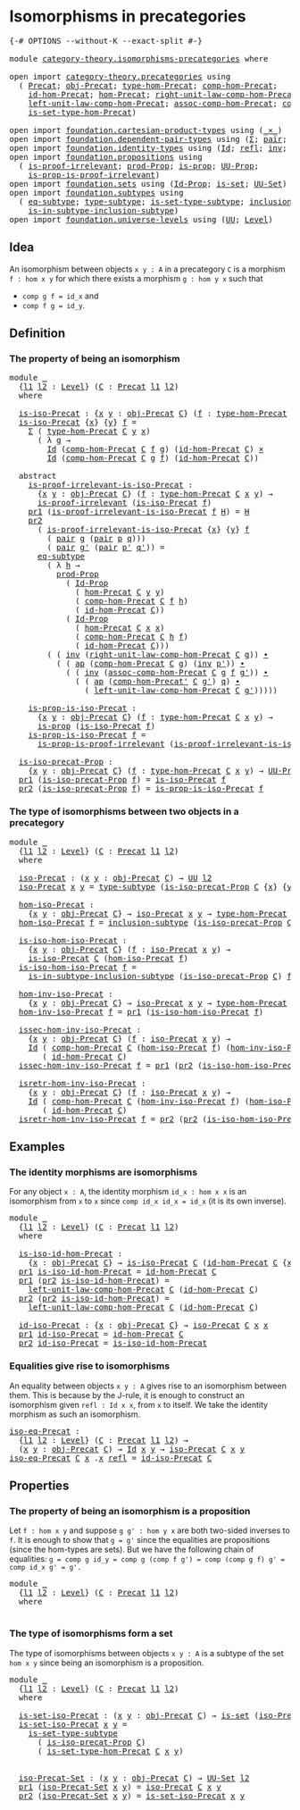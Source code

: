 # Isomorphisms in precategories

<pre class="Agda"><a id="42" class="Symbol">{-#</a> <a id="46" class="Keyword">OPTIONS</a> <a id="54" class="Pragma">--without-K</a> <a id="66" class="Pragma">--exact-split</a> <a id="80" class="Symbol">#-}</a>

<a id="85" class="Keyword">module</a> <a id="92" href="category-theory.isomorphisms-precategories.html" class="Module">category-theory.isomorphisms-precategories</a> <a id="135" class="Keyword">where</a>

<a id="142" class="Keyword">open</a> <a id="147" class="Keyword">import</a> <a id="154" href="category-theory.precategories.html" class="Module">category-theory.precategories</a> <a id="184" class="Keyword">using</a>
  <a id="192" class="Symbol">(</a> <a id="194" href="category-theory.precategories.html#2242" class="Function">Precat</a><a id="200" class="Symbol">;</a> <a id="202" href="category-theory.precategories.html#2555" class="Function">obj-Precat</a><a id="212" class="Symbol">;</a> <a id="214" href="category-theory.precategories.html#2674" class="Function">type-hom-Precat</a><a id="229" class="Symbol">;</a> <a id="231" href="category-theory.precategories.html#3056" class="Function">comp-hom-Precat</a><a id="246" class="Symbol">;</a>
    <a id="252" href="category-theory.precategories.html#3833" class="Function">id-hom-Precat</a><a id="265" class="Symbol">;</a> <a id="267" href="category-theory.precategories.html#2600" class="Function">hom-Precat</a><a id="277" class="Symbol">;</a> <a id="279" href="category-theory.precategories.html#4126" class="Function">right-unit-law-comp-hom-Precat</a><a id="309" class="Symbol">;</a>
    <a id="315" href="category-theory.precategories.html#3936" class="Function">left-unit-law-comp-hom-Precat</a><a id="344" class="Symbol">;</a> <a id="346" href="category-theory.precategories.html#3381" class="Function">assoc-comp-hom-Precat</a><a id="367" class="Symbol">;</a> <a id="369" href="category-theory.precategories.html#3223" class="Function">comp-hom-Precat&#39;</a><a id="385" class="Symbol">;</a>
    <a id="391" href="category-theory.precategories.html#2772" class="Function">is-set-type-hom-Precat</a><a id="413" class="Symbol">)</a>
    
<a id="420" class="Keyword">open</a> <a id="425" class="Keyword">import</a> <a id="432" href="foundation.cartesian-product-types.html" class="Module">foundation.cartesian-product-types</a> <a id="467" class="Keyword">using</a> <a id="473" class="Symbol">(</a><a id="474" href="foundation-core.cartesian-product-types.html#577" class="Function Operator">_×_</a><a id="477" class="Symbol">)</a>
<a id="479" class="Keyword">open</a> <a id="484" class="Keyword">import</a> <a id="491" href="foundation.dependent-pair-types.html" class="Module">foundation.dependent-pair-types</a> <a id="523" class="Keyword">using</a> <a id="529" class="Symbol">(</a><a id="530" href="foundation-core.dependent-pair-types.html#502" class="Record">Σ</a><a id="531" class="Symbol">;</a> <a id="533" href="foundation-core.dependent-pair-types.html#575" class="InductiveConstructor">pair</a><a id="537" class="Symbol">;</a> <a id="539" href="foundation-core.dependent-pair-types.html#592" class="Field">pr1</a><a id="542" class="Symbol">;</a> <a id="544" href="foundation-core.dependent-pair-types.html#604" class="Field">pr2</a><a id="547" class="Symbol">)</a>
<a id="549" class="Keyword">open</a> <a id="554" class="Keyword">import</a> <a id="561" href="foundation.identity-types.html" class="Module">foundation.identity-types</a> <a id="587" class="Keyword">using</a> <a id="593" class="Symbol">(</a><a id="594" href="foundation-core.identity-types.html#641" class="Datatype">Id</a><a id="596" class="Symbol">;</a> <a id="598" href="foundation-core.identity-types.html#694" class="InductiveConstructor">refl</a><a id="602" class="Symbol">;</a> <a id="604" href="foundation-core.identity-types.html#1552" class="Function">inv</a><a id="607" class="Symbol">;</a> <a id="609" href="foundation-core.identity-types.html#1239" class="Function Operator">_∙_</a><a id="612" class="Symbol">;</a> <a id="614" href="foundation-core.identity-types.html#2853" class="Function">ap</a><a id="616" class="Symbol">)</a>
<a id="618" class="Keyword">open</a> <a id="623" class="Keyword">import</a> <a id="630" href="foundation.propositions.html" class="Module">foundation.propositions</a> <a id="654" class="Keyword">using</a>
  <a id="662" class="Symbol">(</a> <a id="664" href="foundation-core.propositions.html#2208" class="Function">is-proof-irrelevant</a><a id="683" class="Symbol">;</a> <a id="685" href="foundation-core.propositions.html#5805" class="Function">prod-Prop</a><a id="694" class="Symbol">;</a> <a id="696" href="foundation-core.propositions.html#1246" class="Function">is-prop</a><a id="703" class="Symbol">;</a> <a id="705" href="foundation-core.propositions.html#1322" class="Function">UU-Prop</a><a id="712" class="Symbol">;</a>
    <a id="718" href="foundation-core.propositions.html#3151" class="Function">is-prop-is-proof-irrelevant</a><a id="745" class="Symbol">)</a>
<a id="747" class="Keyword">open</a> <a id="752" class="Keyword">import</a> <a id="759" href="foundation.sets.html" class="Module">foundation.sets</a> <a id="775" class="Keyword">using</a> <a id="781" class="Symbol">(</a><a id="782" href="foundation-core.sets.html#1407" class="Function">Id-Prop</a><a id="789" class="Symbol">;</a> <a id="791" href="foundation-core.sets.html#1099" class="Function">is-set</a><a id="797" class="Symbol">;</a> <a id="799" href="foundation-core.sets.html#1177" class="Function">UU-Set</a><a id="805" class="Symbol">)</a>
<a id="807" class="Keyword">open</a> <a id="812" class="Keyword">import</a> <a id="819" href="foundation.subtypes.html" class="Module">foundation.subtypes</a> <a id="839" class="Keyword">using</a>
  <a id="847" class="Symbol">(</a> <a id="849" href="foundation-core.subtypes.html#3210" class="Function">eq-subtype</a><a id="859" class="Symbol">;</a> <a id="861" href="foundation-core.subtypes.html#2362" class="Function">type-subtype</a><a id="873" class="Symbol">;</a> <a id="875" href="foundation-core.subtypes.html#5121" class="Function">is-set-type-subtype</a><a id="894" class="Symbol">;</a> <a id="896" href="foundation-core.subtypes.html#2432" class="Function">inclusion-subtype</a><a id="913" class="Symbol">;</a>
    <a id="919" href="foundation-core.subtypes.html#2665" class="Function">is-in-subtype-inclusion-subtype</a><a id="950" class="Symbol">)</a>
<a id="952" class="Keyword">open</a> <a id="957" class="Keyword">import</a> <a id="964" href="foundation.universe-levels.html" class="Module">foundation.universe-levels</a> <a id="991" class="Keyword">using</a> <a id="997" class="Symbol">(</a><a id="998" href="foundation-core.universe-levels.html#222" class="Primitive">UU</a><a id="1000" class="Symbol">;</a> <a id="1002" href="Agda.Primitive.html#597" class="Postulate">Level</a><a id="1007" class="Symbol">)</a>
</pre>
## Idea

An isomorphism between objects `x y : A` in a precategory `C` is a morphism `f : hom x y` for which there exists a morphism `g : hom y x` such that
- `comp g f = id_x` and
- `comp f g = id_y`.

## Definition

### The property of being an isomorphism

<pre class="Agda"><a id="1282" class="Keyword">module</a> <a id="1289" href="category-theory.isomorphisms-precategories.html#1289" class="Module">_</a>
  <a id="1293" class="Symbol">{</a><a id="1294" href="category-theory.isomorphisms-precategories.html#1294" class="Bound">l1</a> <a id="1297" href="category-theory.isomorphisms-precategories.html#1297" class="Bound">l2</a> <a id="1300" class="Symbol">:</a> <a id="1302" href="Agda.Primitive.html#597" class="Postulate">Level</a><a id="1307" class="Symbol">}</a> <a id="1309" class="Symbol">(</a><a id="1310" href="category-theory.isomorphisms-precategories.html#1310" class="Bound">C</a> <a id="1312" class="Symbol">:</a> <a id="1314" href="category-theory.precategories.html#2242" class="Function">Precat</a> <a id="1321" href="category-theory.isomorphisms-precategories.html#1294" class="Bound">l1</a> <a id="1324" href="category-theory.isomorphisms-precategories.html#1297" class="Bound">l2</a><a id="1326" class="Symbol">)</a>
  <a id="1330" class="Keyword">where</a>

  <a id="1339" href="category-theory.isomorphisms-precategories.html#1339" class="Function">is-iso-Precat</a> <a id="1353" class="Symbol">:</a> <a id="1355" class="Symbol">{</a><a id="1356" href="category-theory.isomorphisms-precategories.html#1356" class="Bound">x</a> <a id="1358" href="category-theory.isomorphisms-precategories.html#1358" class="Bound">y</a> <a id="1360" class="Symbol">:</a> <a id="1362" href="category-theory.precategories.html#2555" class="Function">obj-Precat</a> <a id="1373" href="category-theory.isomorphisms-precategories.html#1310" class="Bound">C</a><a id="1374" class="Symbol">}</a> <a id="1376" class="Symbol">(</a><a id="1377" href="category-theory.isomorphisms-precategories.html#1377" class="Bound">f</a> <a id="1379" class="Symbol">:</a> <a id="1381" href="category-theory.precategories.html#2674" class="Function">type-hom-Precat</a> <a id="1397" href="category-theory.isomorphisms-precategories.html#1310" class="Bound">C</a> <a id="1399" href="category-theory.isomorphisms-precategories.html#1356" class="Bound">x</a> <a id="1401" href="category-theory.isomorphisms-precategories.html#1358" class="Bound">y</a><a id="1402" class="Symbol">)</a> <a id="1404" class="Symbol">→</a> <a id="1406" href="foundation-core.universe-levels.html#222" class="Primitive">UU</a> <a id="1409" href="category-theory.isomorphisms-precategories.html#1297" class="Bound">l2</a>
  <a id="1414" href="category-theory.isomorphisms-precategories.html#1339" class="Function">is-iso-Precat</a> <a id="1428" class="Symbol">{</a><a id="1429" href="category-theory.isomorphisms-precategories.html#1429" class="Bound">x</a><a id="1430" class="Symbol">}</a> <a id="1432" class="Symbol">{</a><a id="1433" href="category-theory.isomorphisms-precategories.html#1433" class="Bound">y</a><a id="1434" class="Symbol">}</a> <a id="1436" href="category-theory.isomorphisms-precategories.html#1436" class="Bound">f</a> <a id="1438" class="Symbol">=</a>
    <a id="1444" href="foundation-core.dependent-pair-types.html#502" class="Record">Σ</a> <a id="1446" class="Symbol">(</a> <a id="1448" href="category-theory.precategories.html#2674" class="Function">type-hom-Precat</a> <a id="1464" href="category-theory.isomorphisms-precategories.html#1310" class="Bound">C</a> <a id="1466" href="category-theory.isomorphisms-precategories.html#1433" class="Bound">y</a> <a id="1468" href="category-theory.isomorphisms-precategories.html#1429" class="Bound">x</a><a id="1469" class="Symbol">)</a>
      <a id="1477" class="Symbol">(</a> <a id="1479" class="Symbol">λ</a> <a id="1481" href="category-theory.isomorphisms-precategories.html#1481" class="Bound">g</a> <a id="1483" class="Symbol">→</a>
        <a id="1493" href="foundation-core.identity-types.html#641" class="Datatype">Id</a> <a id="1496" class="Symbol">(</a><a id="1497" href="category-theory.precategories.html#3056" class="Function">comp-hom-Precat</a> <a id="1513" href="category-theory.isomorphisms-precategories.html#1310" class="Bound">C</a> <a id="1515" href="category-theory.isomorphisms-precategories.html#1436" class="Bound">f</a> <a id="1517" href="category-theory.isomorphisms-precategories.html#1481" class="Bound">g</a><a id="1518" class="Symbol">)</a> <a id="1520" class="Symbol">(</a><a id="1521" href="category-theory.precategories.html#3833" class="Function">id-hom-Precat</a> <a id="1535" href="category-theory.isomorphisms-precategories.html#1310" class="Bound">C</a><a id="1536" class="Symbol">)</a> <a id="1538" href="foundation-core.cartesian-product-types.html#577" class="Function Operator">×</a>
        <a id="1548" href="foundation-core.identity-types.html#641" class="Datatype">Id</a> <a id="1551" class="Symbol">(</a><a id="1552" href="category-theory.precategories.html#3056" class="Function">comp-hom-Precat</a> <a id="1568" href="category-theory.isomorphisms-precategories.html#1310" class="Bound">C</a> <a id="1570" href="category-theory.isomorphisms-precategories.html#1481" class="Bound">g</a> <a id="1572" href="category-theory.isomorphisms-precategories.html#1436" class="Bound">f</a><a id="1573" class="Symbol">)</a> <a id="1575" class="Symbol">(</a><a id="1576" href="category-theory.precategories.html#3833" class="Function">id-hom-Precat</a> <a id="1590" href="category-theory.isomorphisms-precategories.html#1310" class="Bound">C</a><a id="1591" class="Symbol">))</a>

  <a id="1597" class="Keyword">abstract</a>
    <a id="1610" href="category-theory.isomorphisms-precategories.html#1610" class="Function">is-proof-irrelevant-is-iso-Precat</a> <a id="1644" class="Symbol">:</a>
      <a id="1652" class="Symbol">{</a><a id="1653" href="category-theory.isomorphisms-precategories.html#1653" class="Bound">x</a> <a id="1655" href="category-theory.isomorphisms-precategories.html#1655" class="Bound">y</a> <a id="1657" class="Symbol">:</a> <a id="1659" href="category-theory.precategories.html#2555" class="Function">obj-Precat</a> <a id="1670" href="category-theory.isomorphisms-precategories.html#1310" class="Bound">C</a><a id="1671" class="Symbol">}</a> <a id="1673" class="Symbol">(</a><a id="1674" href="category-theory.isomorphisms-precategories.html#1674" class="Bound">f</a> <a id="1676" class="Symbol">:</a> <a id="1678" href="category-theory.precategories.html#2674" class="Function">type-hom-Precat</a> <a id="1694" href="category-theory.isomorphisms-precategories.html#1310" class="Bound">C</a> <a id="1696" href="category-theory.isomorphisms-precategories.html#1653" class="Bound">x</a> <a id="1698" href="category-theory.isomorphisms-precategories.html#1655" class="Bound">y</a><a id="1699" class="Symbol">)</a> <a id="1701" class="Symbol">→</a>
      <a id="1709" href="foundation-core.propositions.html#2208" class="Function">is-proof-irrelevant</a> <a id="1729" class="Symbol">(</a><a id="1730" href="category-theory.isomorphisms-precategories.html#1339" class="Function">is-iso-Precat</a> <a id="1744" href="category-theory.isomorphisms-precategories.html#1674" class="Bound">f</a><a id="1745" class="Symbol">)</a>
    <a id="1751" href="foundation-core.dependent-pair-types.html#592" class="Field">pr1</a> <a id="1755" class="Symbol">(</a><a id="1756" href="category-theory.isomorphisms-precategories.html#1610" class="Function">is-proof-irrelevant-is-iso-Precat</a> <a id="1790" href="category-theory.isomorphisms-precategories.html#1790" class="Bound">f</a> <a id="1792" href="category-theory.isomorphisms-precategories.html#1792" class="Bound">H</a><a id="1793" class="Symbol">)</a> <a id="1795" class="Symbol">=</a> <a id="1797" href="category-theory.isomorphisms-precategories.html#1792" class="Bound">H</a>
    <a id="1803" href="foundation-core.dependent-pair-types.html#604" class="Field">pr2</a>
      <a id="1813" class="Symbol">(</a> <a id="1815" href="category-theory.isomorphisms-precategories.html#1610" class="Function">is-proof-irrelevant-is-iso-Precat</a> <a id="1849" class="Symbol">{</a><a id="1850" href="category-theory.isomorphisms-precategories.html#1850" class="Bound">x</a><a id="1851" class="Symbol">}</a> <a id="1853" class="Symbol">{</a><a id="1854" href="category-theory.isomorphisms-precategories.html#1854" class="Bound">y</a><a id="1855" class="Symbol">}</a> <a id="1857" href="category-theory.isomorphisms-precategories.html#1857" class="Bound">f</a>
        <a id="1867" class="Symbol">(</a> <a id="1869" href="foundation-core.dependent-pair-types.html#575" class="InductiveConstructor">pair</a> <a id="1874" href="category-theory.isomorphisms-precategories.html#1874" class="Bound">g</a> <a id="1876" class="Symbol">(</a><a id="1877" href="foundation-core.dependent-pair-types.html#575" class="InductiveConstructor">pair</a> <a id="1882" href="category-theory.isomorphisms-precategories.html#1882" class="Bound">p</a> <a id="1884" href="category-theory.isomorphisms-precategories.html#1884" class="Bound">q</a><a id="1885" class="Symbol">)))</a>
        <a id="1897" class="Symbol">(</a> <a id="1899" href="foundation-core.dependent-pair-types.html#575" class="InductiveConstructor">pair</a> <a id="1904" href="category-theory.isomorphisms-precategories.html#1904" class="Bound">g&#39;</a> <a id="1907" class="Symbol">(</a><a id="1908" href="foundation-core.dependent-pair-types.html#575" class="InductiveConstructor">pair</a> <a id="1913" href="category-theory.isomorphisms-precategories.html#1913" class="Bound">p&#39;</a> <a id="1916" href="category-theory.isomorphisms-precategories.html#1916" class="Bound">q&#39;</a><a id="1918" class="Symbol">))</a> <a id="1921" class="Symbol">=</a>
      <a id="1929" href="foundation-core.subtypes.html#3210" class="Function">eq-subtype</a>
        <a id="1948" class="Symbol">(</a> <a id="1950" class="Symbol">λ</a> <a id="1952" href="category-theory.isomorphisms-precategories.html#1952" class="Bound">h</a> <a id="1954" class="Symbol">→</a>
          <a id="1966" href="foundation-core.propositions.html#5805" class="Function">prod-Prop</a>
            <a id="1988" class="Symbol">(</a> <a id="1990" href="foundation-core.sets.html#1407" class="Function">Id-Prop</a>
              <a id="2012" class="Symbol">(</a> <a id="2014" href="category-theory.precategories.html#2600" class="Function">hom-Precat</a> <a id="2025" href="category-theory.isomorphisms-precategories.html#1310" class="Bound">C</a> <a id="2027" href="category-theory.isomorphisms-precategories.html#1854" class="Bound">y</a> <a id="2029" href="category-theory.isomorphisms-precategories.html#1854" class="Bound">y</a><a id="2030" class="Symbol">)</a>
              <a id="2046" class="Symbol">(</a> <a id="2048" href="category-theory.precategories.html#3056" class="Function">comp-hom-Precat</a> <a id="2064" href="category-theory.isomorphisms-precategories.html#1310" class="Bound">C</a> <a id="2066" href="category-theory.isomorphisms-precategories.html#1857" class="Bound">f</a> <a id="2068" href="category-theory.isomorphisms-precategories.html#1952" class="Bound">h</a><a id="2069" class="Symbol">)</a>
              <a id="2085" class="Symbol">(</a> <a id="2087" href="category-theory.precategories.html#3833" class="Function">id-hom-Precat</a> <a id="2101" href="category-theory.isomorphisms-precategories.html#1310" class="Bound">C</a><a id="2102" class="Symbol">))</a>
            <a id="2117" class="Symbol">(</a> <a id="2119" href="foundation-core.sets.html#1407" class="Function">Id-Prop</a>
              <a id="2141" class="Symbol">(</a> <a id="2143" href="category-theory.precategories.html#2600" class="Function">hom-Precat</a> <a id="2154" href="category-theory.isomorphisms-precategories.html#1310" class="Bound">C</a> <a id="2156" href="category-theory.isomorphisms-precategories.html#1850" class="Bound">x</a> <a id="2158" href="category-theory.isomorphisms-precategories.html#1850" class="Bound">x</a><a id="2159" class="Symbol">)</a>
              <a id="2175" class="Symbol">(</a> <a id="2177" href="category-theory.precategories.html#3056" class="Function">comp-hom-Precat</a> <a id="2193" href="category-theory.isomorphisms-precategories.html#1310" class="Bound">C</a> <a id="2195" href="category-theory.isomorphisms-precategories.html#1952" class="Bound">h</a> <a id="2197" href="category-theory.isomorphisms-precategories.html#1857" class="Bound">f</a><a id="2198" class="Symbol">)</a>
              <a id="2214" class="Symbol">(</a> <a id="2216" href="category-theory.precategories.html#3833" class="Function">id-hom-Precat</a> <a id="2230" href="category-theory.isomorphisms-precategories.html#1310" class="Bound">C</a><a id="2231" class="Symbol">)))</a>
        <a id="2243" class="Symbol">(</a> <a id="2245" class="Symbol">(</a> <a id="2247" href="foundation-core.identity-types.html#1552" class="Function">inv</a> <a id="2251" class="Symbol">(</a><a id="2252" href="category-theory.precategories.html#4126" class="Function">right-unit-law-comp-hom-Precat</a> <a id="2283" href="category-theory.isomorphisms-precategories.html#1310" class="Bound">C</a> <a id="2285" href="category-theory.isomorphisms-precategories.html#1874" class="Bound">g</a><a id="2286" class="Symbol">))</a> <a id="2289" href="foundation-core.identity-types.html#1239" class="Function Operator">∙</a>
          <a id="2301" class="Symbol">(</a> <a id="2303" class="Symbol">(</a> <a id="2305" href="foundation-core.identity-types.html#2853" class="Function">ap</a> <a id="2308" class="Symbol">(</a><a id="2309" href="category-theory.precategories.html#3056" class="Function">comp-hom-Precat</a> <a id="2325" href="category-theory.isomorphisms-precategories.html#1310" class="Bound">C</a> <a id="2327" href="category-theory.isomorphisms-precategories.html#1874" class="Bound">g</a><a id="2328" class="Symbol">)</a> <a id="2330" class="Symbol">(</a><a id="2331" href="foundation-core.identity-types.html#1552" class="Function">inv</a> <a id="2335" href="category-theory.isomorphisms-precategories.html#1913" class="Bound">p&#39;</a><a id="2337" class="Symbol">))</a> <a id="2340" href="foundation-core.identity-types.html#1239" class="Function Operator">∙</a>
            <a id="2354" class="Symbol">(</a> <a id="2356" class="Symbol">(</a> <a id="2358" href="foundation-core.identity-types.html#1552" class="Function">inv</a> <a id="2362" class="Symbol">(</a><a id="2363" href="category-theory.precategories.html#3381" class="Function">assoc-comp-hom-Precat</a> <a id="2385" href="category-theory.isomorphisms-precategories.html#1310" class="Bound">C</a> <a id="2387" href="category-theory.isomorphisms-precategories.html#1874" class="Bound">g</a> <a id="2389" href="category-theory.isomorphisms-precategories.html#1857" class="Bound">f</a> <a id="2391" href="category-theory.isomorphisms-precategories.html#1904" class="Bound">g&#39;</a><a id="2393" class="Symbol">))</a> <a id="2396" href="foundation-core.identity-types.html#1239" class="Function Operator">∙</a>
              <a id="2412" class="Symbol">(</a> <a id="2414" class="Symbol">(</a> <a id="2416" href="foundation-core.identity-types.html#2853" class="Function">ap</a> <a id="2419" class="Symbol">(</a><a id="2420" href="category-theory.precategories.html#3223" class="Function">comp-hom-Precat&#39;</a> <a id="2437" href="category-theory.isomorphisms-precategories.html#1310" class="Bound">C</a> <a id="2439" href="category-theory.isomorphisms-precategories.html#1904" class="Bound">g&#39;</a><a id="2441" class="Symbol">)</a> <a id="2443" href="category-theory.isomorphisms-precategories.html#1884" class="Bound">q</a><a id="2444" class="Symbol">)</a> <a id="2446" href="foundation-core.identity-types.html#1239" class="Function Operator">∙</a>
                <a id="2464" class="Symbol">(</a> <a id="2466" href="category-theory.precategories.html#3936" class="Function">left-unit-law-comp-hom-Precat</a> <a id="2496" href="category-theory.isomorphisms-precategories.html#1310" class="Bound">C</a> <a id="2498" href="category-theory.isomorphisms-precategories.html#1904" class="Bound">g&#39;</a><a id="2500" class="Symbol">)))))</a>

    <a id="2511" href="category-theory.isomorphisms-precategories.html#2511" class="Function">is-prop-is-iso-Precat</a> <a id="2533" class="Symbol">:</a>
      <a id="2541" class="Symbol">{</a><a id="2542" href="category-theory.isomorphisms-precategories.html#2542" class="Bound">x</a> <a id="2544" href="category-theory.isomorphisms-precategories.html#2544" class="Bound">y</a> <a id="2546" class="Symbol">:</a> <a id="2548" href="category-theory.precategories.html#2555" class="Function">obj-Precat</a> <a id="2559" href="category-theory.isomorphisms-precategories.html#1310" class="Bound">C</a><a id="2560" class="Symbol">}</a> <a id="2562" class="Symbol">(</a><a id="2563" href="category-theory.isomorphisms-precategories.html#2563" class="Bound">f</a> <a id="2565" class="Symbol">:</a> <a id="2567" href="category-theory.precategories.html#2674" class="Function">type-hom-Precat</a> <a id="2583" href="category-theory.isomorphisms-precategories.html#1310" class="Bound">C</a> <a id="2585" href="category-theory.isomorphisms-precategories.html#2542" class="Bound">x</a> <a id="2587" href="category-theory.isomorphisms-precategories.html#2544" class="Bound">y</a><a id="2588" class="Symbol">)</a> <a id="2590" class="Symbol">→</a>
      <a id="2598" href="foundation-core.propositions.html#1246" class="Function">is-prop</a> <a id="2606" class="Symbol">(</a><a id="2607" href="category-theory.isomorphisms-precategories.html#1339" class="Function">is-iso-Precat</a> <a id="2621" href="category-theory.isomorphisms-precategories.html#2563" class="Bound">f</a><a id="2622" class="Symbol">)</a>
    <a id="2628" href="category-theory.isomorphisms-precategories.html#2511" class="Function">is-prop-is-iso-Precat</a> <a id="2650" href="category-theory.isomorphisms-precategories.html#2650" class="Bound">f</a> <a id="2652" class="Symbol">=</a>
      <a id="2660" href="foundation-core.propositions.html#3151" class="Function">is-prop-is-proof-irrelevant</a> <a id="2688" class="Symbol">(</a><a id="2689" href="category-theory.isomorphisms-precategories.html#1610" class="Function">is-proof-irrelevant-is-iso-Precat</a> <a id="2723" href="category-theory.isomorphisms-precategories.html#2650" class="Bound">f</a><a id="2724" class="Symbol">)</a>

  <a id="2729" href="category-theory.isomorphisms-precategories.html#2729" class="Function">is-iso-precat-Prop</a> <a id="2748" class="Symbol">:</a>
    <a id="2754" class="Symbol">{</a><a id="2755" href="category-theory.isomorphisms-precategories.html#2755" class="Bound">x</a> <a id="2757" href="category-theory.isomorphisms-precategories.html#2757" class="Bound">y</a> <a id="2759" class="Symbol">:</a> <a id="2761" href="category-theory.precategories.html#2555" class="Function">obj-Precat</a> <a id="2772" href="category-theory.isomorphisms-precategories.html#1310" class="Bound">C</a><a id="2773" class="Symbol">}</a> <a id="2775" class="Symbol">(</a><a id="2776" href="category-theory.isomorphisms-precategories.html#2776" class="Bound">f</a> <a id="2778" class="Symbol">:</a> <a id="2780" href="category-theory.precategories.html#2674" class="Function">type-hom-Precat</a> <a id="2796" href="category-theory.isomorphisms-precategories.html#1310" class="Bound">C</a> <a id="2798" href="category-theory.isomorphisms-precategories.html#2755" class="Bound">x</a> <a id="2800" href="category-theory.isomorphisms-precategories.html#2757" class="Bound">y</a><a id="2801" class="Symbol">)</a> <a id="2803" class="Symbol">→</a> <a id="2805" href="foundation-core.propositions.html#1322" class="Function">UU-Prop</a> <a id="2813" href="category-theory.isomorphisms-precategories.html#1297" class="Bound">l2</a>
  <a id="2818" href="foundation-core.dependent-pair-types.html#592" class="Field">pr1</a> <a id="2822" class="Symbol">(</a><a id="2823" href="category-theory.isomorphisms-precategories.html#2729" class="Function">is-iso-precat-Prop</a> <a id="2842" href="category-theory.isomorphisms-precategories.html#2842" class="Bound">f</a><a id="2843" class="Symbol">)</a> <a id="2845" class="Symbol">=</a> <a id="2847" href="category-theory.isomorphisms-precategories.html#1339" class="Function">is-iso-Precat</a> <a id="2861" href="category-theory.isomorphisms-precategories.html#2842" class="Bound">f</a>
  <a id="2865" href="foundation-core.dependent-pair-types.html#604" class="Field">pr2</a> <a id="2869" class="Symbol">(</a><a id="2870" href="category-theory.isomorphisms-precategories.html#2729" class="Function">is-iso-precat-Prop</a> <a id="2889" href="category-theory.isomorphisms-precategories.html#2889" class="Bound">f</a><a id="2890" class="Symbol">)</a> <a id="2892" class="Symbol">=</a> <a id="2894" href="category-theory.isomorphisms-precategories.html#2511" class="Function">is-prop-is-iso-Precat</a> <a id="2916" href="category-theory.isomorphisms-precategories.html#2889" class="Bound">f</a>
</pre>
### The type of isomorphisms between two objects in a precategory

<pre class="Agda"><a id="2998" class="Keyword">module</a> <a id="3005" href="category-theory.isomorphisms-precategories.html#3005" class="Module">_</a>
  <a id="3009" class="Symbol">{</a><a id="3010" href="category-theory.isomorphisms-precategories.html#3010" class="Bound">l1</a> <a id="3013" href="category-theory.isomorphisms-precategories.html#3013" class="Bound">l2</a> <a id="3016" class="Symbol">:</a> <a id="3018" href="Agda.Primitive.html#597" class="Postulate">Level</a><a id="3023" class="Symbol">}</a> <a id="3025" class="Symbol">(</a><a id="3026" href="category-theory.isomorphisms-precategories.html#3026" class="Bound">C</a> <a id="3028" class="Symbol">:</a> <a id="3030" href="category-theory.precategories.html#2242" class="Function">Precat</a> <a id="3037" href="category-theory.isomorphisms-precategories.html#3010" class="Bound">l1</a> <a id="3040" href="category-theory.isomorphisms-precategories.html#3013" class="Bound">l2</a><a id="3042" class="Symbol">)</a>
  <a id="3046" class="Keyword">where</a>
  
  <a id="3057" href="category-theory.isomorphisms-precategories.html#3057" class="Function">iso-Precat</a> <a id="3068" class="Symbol">:</a> <a id="3070" class="Symbol">(</a><a id="3071" href="category-theory.isomorphisms-precategories.html#3071" class="Bound">x</a> <a id="3073" href="category-theory.isomorphisms-precategories.html#3073" class="Bound">y</a> <a id="3075" class="Symbol">:</a> <a id="3077" href="category-theory.precategories.html#2555" class="Function">obj-Precat</a> <a id="3088" href="category-theory.isomorphisms-precategories.html#3026" class="Bound">C</a><a id="3089" class="Symbol">)</a> <a id="3091" class="Symbol">→</a> <a id="3093" href="foundation-core.universe-levels.html#222" class="Primitive">UU</a> <a id="3096" href="category-theory.isomorphisms-precategories.html#3013" class="Bound">l2</a>
  <a id="3101" href="category-theory.isomorphisms-precategories.html#3057" class="Function">iso-Precat</a> <a id="3112" href="category-theory.isomorphisms-precategories.html#3112" class="Bound">x</a> <a id="3114" href="category-theory.isomorphisms-precategories.html#3114" class="Bound">y</a> <a id="3116" class="Symbol">=</a> <a id="3118" href="foundation-core.subtypes.html#2362" class="Function">type-subtype</a> <a id="3131" class="Symbol">(</a><a id="3132" href="category-theory.isomorphisms-precategories.html#2729" class="Function">is-iso-precat-Prop</a> <a id="3151" href="category-theory.isomorphisms-precategories.html#3026" class="Bound">C</a> <a id="3153" class="Symbol">{</a><a id="3154" href="category-theory.isomorphisms-precategories.html#3112" class="Bound">x</a><a id="3155" class="Symbol">}</a> <a id="3157" class="Symbol">{</a><a id="3158" href="category-theory.isomorphisms-precategories.html#3114" class="Bound">y</a><a id="3159" class="Symbol">})</a>

  <a id="3165" href="category-theory.isomorphisms-precategories.html#3165" class="Function">hom-iso-Precat</a> <a id="3180" class="Symbol">:</a>
    <a id="3186" class="Symbol">{</a><a id="3187" href="category-theory.isomorphisms-precategories.html#3187" class="Bound">x</a> <a id="3189" href="category-theory.isomorphisms-precategories.html#3189" class="Bound">y</a> <a id="3191" class="Symbol">:</a> <a id="3193" href="category-theory.precategories.html#2555" class="Function">obj-Precat</a> <a id="3204" href="category-theory.isomorphisms-precategories.html#3026" class="Bound">C</a><a id="3205" class="Symbol">}</a> <a id="3207" class="Symbol">→</a> <a id="3209" href="category-theory.isomorphisms-precategories.html#3057" class="Function">iso-Precat</a> <a id="3220" href="category-theory.isomorphisms-precategories.html#3187" class="Bound">x</a> <a id="3222" href="category-theory.isomorphisms-precategories.html#3189" class="Bound">y</a> <a id="3224" class="Symbol">→</a> <a id="3226" href="category-theory.precategories.html#2674" class="Function">type-hom-Precat</a> <a id="3242" href="category-theory.isomorphisms-precategories.html#3026" class="Bound">C</a> <a id="3244" href="category-theory.isomorphisms-precategories.html#3187" class="Bound">x</a> <a id="3246" href="category-theory.isomorphisms-precategories.html#3189" class="Bound">y</a>
  <a id="3250" href="category-theory.isomorphisms-precategories.html#3165" class="Function">hom-iso-Precat</a> <a id="3265" href="category-theory.isomorphisms-precategories.html#3265" class="Bound">f</a> <a id="3267" class="Symbol">=</a> <a id="3269" href="foundation-core.subtypes.html#2432" class="Function">inclusion-subtype</a> <a id="3287" class="Symbol">(</a><a id="3288" href="category-theory.isomorphisms-precategories.html#2729" class="Function">is-iso-precat-Prop</a> <a id="3307" href="category-theory.isomorphisms-precategories.html#3026" class="Bound">C</a><a id="3308" class="Symbol">)</a> <a id="3310" href="category-theory.isomorphisms-precategories.html#3265" class="Bound">f</a>

  <a id="3315" href="category-theory.isomorphisms-precategories.html#3315" class="Function">is-iso-hom-iso-Precat</a> <a id="3337" class="Symbol">:</a>
    <a id="3343" class="Symbol">{</a><a id="3344" href="category-theory.isomorphisms-precategories.html#3344" class="Bound">x</a> <a id="3346" href="category-theory.isomorphisms-precategories.html#3346" class="Bound">y</a> <a id="3348" class="Symbol">:</a> <a id="3350" href="category-theory.precategories.html#2555" class="Function">obj-Precat</a> <a id="3361" href="category-theory.isomorphisms-precategories.html#3026" class="Bound">C</a><a id="3362" class="Symbol">}</a> <a id="3364" class="Symbol">(</a><a id="3365" href="category-theory.isomorphisms-precategories.html#3365" class="Bound">f</a> <a id="3367" class="Symbol">:</a> <a id="3369" href="category-theory.isomorphisms-precategories.html#3057" class="Function">iso-Precat</a> <a id="3380" href="category-theory.isomorphisms-precategories.html#3344" class="Bound">x</a> <a id="3382" href="category-theory.isomorphisms-precategories.html#3346" class="Bound">y</a><a id="3383" class="Symbol">)</a> <a id="3385" class="Symbol">→</a>
    <a id="3391" href="category-theory.isomorphisms-precategories.html#1339" class="Function">is-iso-Precat</a> <a id="3405" href="category-theory.isomorphisms-precategories.html#3026" class="Bound">C</a> <a id="3407" class="Symbol">(</a><a id="3408" href="category-theory.isomorphisms-precategories.html#3165" class="Function">hom-iso-Precat</a> <a id="3423" href="category-theory.isomorphisms-precategories.html#3365" class="Bound">f</a><a id="3424" class="Symbol">)</a>
  <a id="3428" href="category-theory.isomorphisms-precategories.html#3315" class="Function">is-iso-hom-iso-Precat</a> <a id="3450" href="category-theory.isomorphisms-precategories.html#3450" class="Bound">f</a> <a id="3452" class="Symbol">=</a>
    <a id="3458" href="foundation-core.subtypes.html#2665" class="Function">is-in-subtype-inclusion-subtype</a> <a id="3490" class="Symbol">(</a><a id="3491" href="category-theory.isomorphisms-precategories.html#2729" class="Function">is-iso-precat-Prop</a> <a id="3510" href="category-theory.isomorphisms-precategories.html#3026" class="Bound">C</a><a id="3511" class="Symbol">)</a> <a id="3513" href="category-theory.isomorphisms-precategories.html#3450" class="Bound">f</a>

  <a id="3518" href="category-theory.isomorphisms-precategories.html#3518" class="Function">hom-inv-iso-Precat</a> <a id="3537" class="Symbol">:</a>
    <a id="3543" class="Symbol">{</a><a id="3544" href="category-theory.isomorphisms-precategories.html#3544" class="Bound">x</a> <a id="3546" href="category-theory.isomorphisms-precategories.html#3546" class="Bound">y</a> <a id="3548" class="Symbol">:</a> <a id="3550" href="category-theory.precategories.html#2555" class="Function">obj-Precat</a> <a id="3561" href="category-theory.isomorphisms-precategories.html#3026" class="Bound">C</a><a id="3562" class="Symbol">}</a> <a id="3564" class="Symbol">→</a> <a id="3566" href="category-theory.isomorphisms-precategories.html#3057" class="Function">iso-Precat</a> <a id="3577" href="category-theory.isomorphisms-precategories.html#3544" class="Bound">x</a> <a id="3579" href="category-theory.isomorphisms-precategories.html#3546" class="Bound">y</a> <a id="3581" class="Symbol">→</a> <a id="3583" href="category-theory.precategories.html#2674" class="Function">type-hom-Precat</a> <a id="3599" href="category-theory.isomorphisms-precategories.html#3026" class="Bound">C</a> <a id="3601" href="category-theory.isomorphisms-precategories.html#3546" class="Bound">y</a> <a id="3603" href="category-theory.isomorphisms-precategories.html#3544" class="Bound">x</a>
  <a id="3607" href="category-theory.isomorphisms-precategories.html#3518" class="Function">hom-inv-iso-Precat</a> <a id="3626" href="category-theory.isomorphisms-precategories.html#3626" class="Bound">f</a> <a id="3628" class="Symbol">=</a> <a id="3630" href="foundation-core.dependent-pair-types.html#592" class="Field">pr1</a> <a id="3634" class="Symbol">(</a><a id="3635" href="category-theory.isomorphisms-precategories.html#3315" class="Function">is-iso-hom-iso-Precat</a> <a id="3657" href="category-theory.isomorphisms-precategories.html#3626" class="Bound">f</a><a id="3658" class="Symbol">)</a>

  <a id="3663" href="category-theory.isomorphisms-precategories.html#3663" class="Function">issec-hom-inv-iso-Precat</a> <a id="3688" class="Symbol">:</a>
    <a id="3694" class="Symbol">{</a><a id="3695" href="category-theory.isomorphisms-precategories.html#3695" class="Bound">x</a> <a id="3697" href="category-theory.isomorphisms-precategories.html#3697" class="Bound">y</a> <a id="3699" class="Symbol">:</a> <a id="3701" href="category-theory.precategories.html#2555" class="Function">obj-Precat</a> <a id="3712" href="category-theory.isomorphisms-precategories.html#3026" class="Bound">C</a><a id="3713" class="Symbol">}</a> <a id="3715" class="Symbol">(</a><a id="3716" href="category-theory.isomorphisms-precategories.html#3716" class="Bound">f</a> <a id="3718" class="Symbol">:</a> <a id="3720" href="category-theory.isomorphisms-precategories.html#3057" class="Function">iso-Precat</a> <a id="3731" href="category-theory.isomorphisms-precategories.html#3695" class="Bound">x</a> <a id="3733" href="category-theory.isomorphisms-precategories.html#3697" class="Bound">y</a><a id="3734" class="Symbol">)</a> <a id="3736" class="Symbol">→</a>
    <a id="3742" href="foundation-core.identity-types.html#641" class="Datatype">Id</a> <a id="3745" class="Symbol">(</a> <a id="3747" href="category-theory.precategories.html#3056" class="Function">comp-hom-Precat</a> <a id="3763" href="category-theory.isomorphisms-precategories.html#3026" class="Bound">C</a> <a id="3765" class="Symbol">(</a><a id="3766" href="category-theory.isomorphisms-precategories.html#3165" class="Function">hom-iso-Precat</a> <a id="3781" href="category-theory.isomorphisms-precategories.html#3716" class="Bound">f</a><a id="3782" class="Symbol">)</a> <a id="3784" class="Symbol">(</a><a id="3785" href="category-theory.isomorphisms-precategories.html#3518" class="Function">hom-inv-iso-Precat</a> <a id="3804" href="category-theory.isomorphisms-precategories.html#3716" class="Bound">f</a><a id="3805" class="Symbol">))</a>
       <a id="3815" class="Symbol">(</a> <a id="3817" href="category-theory.precategories.html#3833" class="Function">id-hom-Precat</a> <a id="3831" href="category-theory.isomorphisms-precategories.html#3026" class="Bound">C</a><a id="3832" class="Symbol">)</a>
  <a id="3836" href="category-theory.isomorphisms-precategories.html#3663" class="Function">issec-hom-inv-iso-Precat</a> <a id="3861" href="category-theory.isomorphisms-precategories.html#3861" class="Bound">f</a> <a id="3863" class="Symbol">=</a> <a id="3865" href="foundation-core.dependent-pair-types.html#592" class="Field">pr1</a> <a id="3869" class="Symbol">(</a><a id="3870" href="foundation-core.dependent-pair-types.html#604" class="Field">pr2</a> <a id="3874" class="Symbol">(</a><a id="3875" href="category-theory.isomorphisms-precategories.html#3315" class="Function">is-iso-hom-iso-Precat</a> <a id="3897" href="category-theory.isomorphisms-precategories.html#3861" class="Bound">f</a><a id="3898" class="Symbol">))</a>

  <a id="3904" href="category-theory.isomorphisms-precategories.html#3904" class="Function">isretr-hom-inv-iso-Precat</a> <a id="3930" class="Symbol">:</a>
    <a id="3936" class="Symbol">{</a><a id="3937" href="category-theory.isomorphisms-precategories.html#3937" class="Bound">x</a> <a id="3939" href="category-theory.isomorphisms-precategories.html#3939" class="Bound">y</a> <a id="3941" class="Symbol">:</a> <a id="3943" href="category-theory.precategories.html#2555" class="Function">obj-Precat</a> <a id="3954" href="category-theory.isomorphisms-precategories.html#3026" class="Bound">C</a><a id="3955" class="Symbol">}</a> <a id="3957" class="Symbol">(</a><a id="3958" href="category-theory.isomorphisms-precategories.html#3958" class="Bound">f</a> <a id="3960" class="Symbol">:</a> <a id="3962" href="category-theory.isomorphisms-precategories.html#3057" class="Function">iso-Precat</a> <a id="3973" href="category-theory.isomorphisms-precategories.html#3937" class="Bound">x</a> <a id="3975" href="category-theory.isomorphisms-precategories.html#3939" class="Bound">y</a><a id="3976" class="Symbol">)</a> <a id="3978" class="Symbol">→</a>
    <a id="3984" href="foundation-core.identity-types.html#641" class="Datatype">Id</a> <a id="3987" class="Symbol">(</a> <a id="3989" href="category-theory.precategories.html#3056" class="Function">comp-hom-Precat</a> <a id="4005" href="category-theory.isomorphisms-precategories.html#3026" class="Bound">C</a> <a id="4007" class="Symbol">(</a><a id="4008" href="category-theory.isomorphisms-precategories.html#3518" class="Function">hom-inv-iso-Precat</a> <a id="4027" href="category-theory.isomorphisms-precategories.html#3958" class="Bound">f</a><a id="4028" class="Symbol">)</a> <a id="4030" class="Symbol">(</a><a id="4031" href="category-theory.isomorphisms-precategories.html#3165" class="Function">hom-iso-Precat</a> <a id="4046" href="category-theory.isomorphisms-precategories.html#3958" class="Bound">f</a><a id="4047" class="Symbol">))</a>
       <a id="4057" class="Symbol">(</a> <a id="4059" href="category-theory.precategories.html#3833" class="Function">id-hom-Precat</a> <a id="4073" href="category-theory.isomorphisms-precategories.html#3026" class="Bound">C</a><a id="4074" class="Symbol">)</a>
  <a id="4078" href="category-theory.isomorphisms-precategories.html#3904" class="Function">isretr-hom-inv-iso-Precat</a> <a id="4104" href="category-theory.isomorphisms-precategories.html#4104" class="Bound">f</a> <a id="4106" class="Symbol">=</a> <a id="4108" href="foundation-core.dependent-pair-types.html#604" class="Field">pr2</a> <a id="4112" class="Symbol">(</a><a id="4113" href="foundation-core.dependent-pair-types.html#604" class="Field">pr2</a> <a id="4117" class="Symbol">(</a><a id="4118" href="category-theory.isomorphisms-precategories.html#3315" class="Function">is-iso-hom-iso-Precat</a> <a id="4140" href="category-theory.isomorphisms-precategories.html#4104" class="Bound">f</a><a id="4141" class="Symbol">))</a>
</pre>
## Examples

### The identity morphisms are isomorphisms

For any object `x : A`, the identity morphism `id_x : hom x x` is an isomorphism from `x` to `x` since `comp id_x id_x = id_x` (it is its own inverse).

<pre class="Agda"><a id="4368" class="Keyword">module</a> <a id="4375" href="category-theory.isomorphisms-precategories.html#4375" class="Module">_</a>
  <a id="4379" class="Symbol">{</a><a id="4380" href="category-theory.isomorphisms-precategories.html#4380" class="Bound">l1</a> <a id="4383" href="category-theory.isomorphisms-precategories.html#4383" class="Bound">l2</a> <a id="4386" class="Symbol">:</a> <a id="4388" href="Agda.Primitive.html#597" class="Postulate">Level</a><a id="4393" class="Symbol">}</a> <a id="4395" class="Symbol">(</a><a id="4396" href="category-theory.isomorphisms-precategories.html#4396" class="Bound">C</a> <a id="4398" class="Symbol">:</a> <a id="4400" href="category-theory.precategories.html#2242" class="Function">Precat</a> <a id="4407" href="category-theory.isomorphisms-precategories.html#4380" class="Bound">l1</a> <a id="4410" href="category-theory.isomorphisms-precategories.html#4383" class="Bound">l2</a><a id="4412" class="Symbol">)</a>
  <a id="4416" class="Keyword">where</a>

  <a id="4425" href="category-theory.isomorphisms-precategories.html#4425" class="Function">is-iso-id-hom-Precat</a> <a id="4446" class="Symbol">:</a>
    <a id="4452" class="Symbol">{</a><a id="4453" href="category-theory.isomorphisms-precategories.html#4453" class="Bound">x</a> <a id="4455" class="Symbol">:</a> <a id="4457" href="category-theory.precategories.html#2555" class="Function">obj-Precat</a> <a id="4468" href="category-theory.isomorphisms-precategories.html#4396" class="Bound">C</a><a id="4469" class="Symbol">}</a> <a id="4471" class="Symbol">→</a> <a id="4473" href="category-theory.isomorphisms-precategories.html#1339" class="Function">is-iso-Precat</a> <a id="4487" href="category-theory.isomorphisms-precategories.html#4396" class="Bound">C</a> <a id="4489" class="Symbol">(</a><a id="4490" href="category-theory.precategories.html#3833" class="Function">id-hom-Precat</a> <a id="4504" href="category-theory.isomorphisms-precategories.html#4396" class="Bound">C</a> <a id="4506" class="Symbol">{</a><a id="4507" href="category-theory.isomorphisms-precategories.html#4453" class="Bound">x</a><a id="4508" class="Symbol">})</a>
  <a id="4513" href="foundation-core.dependent-pair-types.html#592" class="Field">pr1</a> <a id="4517" href="category-theory.isomorphisms-precategories.html#4425" class="Function">is-iso-id-hom-Precat</a> <a id="4538" class="Symbol">=</a> <a id="4540" href="category-theory.precategories.html#3833" class="Function">id-hom-Precat</a> <a id="4554" href="category-theory.isomorphisms-precategories.html#4396" class="Bound">C</a>
  <a id="4558" href="foundation-core.dependent-pair-types.html#592" class="Field">pr1</a> <a id="4562" class="Symbol">(</a><a id="4563" href="foundation-core.dependent-pair-types.html#604" class="Field">pr2</a> <a id="4567" href="category-theory.isomorphisms-precategories.html#4425" class="Function">is-iso-id-hom-Precat</a><a id="4587" class="Symbol">)</a> <a id="4589" class="Symbol">=</a>
    <a id="4595" href="category-theory.precategories.html#3936" class="Function">left-unit-law-comp-hom-Precat</a> <a id="4625" href="category-theory.isomorphisms-precategories.html#4396" class="Bound">C</a> <a id="4627" class="Symbol">(</a><a id="4628" href="category-theory.precategories.html#3833" class="Function">id-hom-Precat</a> <a id="4642" href="category-theory.isomorphisms-precategories.html#4396" class="Bound">C</a><a id="4643" class="Symbol">)</a>
  <a id="4647" href="foundation-core.dependent-pair-types.html#604" class="Field">pr2</a> <a id="4651" class="Symbol">(</a><a id="4652" href="foundation-core.dependent-pair-types.html#604" class="Field">pr2</a> <a id="4656" href="category-theory.isomorphisms-precategories.html#4425" class="Function">is-iso-id-hom-Precat</a><a id="4676" class="Symbol">)</a> <a id="4678" class="Symbol">=</a>
    <a id="4684" href="category-theory.precategories.html#3936" class="Function">left-unit-law-comp-hom-Precat</a> <a id="4714" href="category-theory.isomorphisms-precategories.html#4396" class="Bound">C</a> <a id="4716" class="Symbol">(</a><a id="4717" href="category-theory.precategories.html#3833" class="Function">id-hom-Precat</a> <a id="4731" href="category-theory.isomorphisms-precategories.html#4396" class="Bound">C</a><a id="4732" class="Symbol">)</a>

  <a id="4737" href="category-theory.isomorphisms-precategories.html#4737" class="Function">id-iso-Precat</a> <a id="4751" class="Symbol">:</a> <a id="4753" class="Symbol">{</a><a id="4754" href="category-theory.isomorphisms-precategories.html#4754" class="Bound">x</a> <a id="4756" class="Symbol">:</a> <a id="4758" href="category-theory.precategories.html#2555" class="Function">obj-Precat</a> <a id="4769" href="category-theory.isomorphisms-precategories.html#4396" class="Bound">C</a><a id="4770" class="Symbol">}</a> <a id="4772" class="Symbol">→</a> <a id="4774" href="category-theory.isomorphisms-precategories.html#3057" class="Function">iso-Precat</a> <a id="4785" href="category-theory.isomorphisms-precategories.html#4396" class="Bound">C</a> <a id="4787" href="category-theory.isomorphisms-precategories.html#4754" class="Bound">x</a> <a id="4789" href="category-theory.isomorphisms-precategories.html#4754" class="Bound">x</a>
  <a id="4793" href="foundation-core.dependent-pair-types.html#592" class="Field">pr1</a> <a id="4797" href="category-theory.isomorphisms-precategories.html#4737" class="Function">id-iso-Precat</a> <a id="4811" class="Symbol">=</a> <a id="4813" href="category-theory.precategories.html#3833" class="Function">id-hom-Precat</a> <a id="4827" href="category-theory.isomorphisms-precategories.html#4396" class="Bound">C</a>
  <a id="4831" href="foundation-core.dependent-pair-types.html#604" class="Field">pr2</a> <a id="4835" href="category-theory.isomorphisms-precategories.html#4737" class="Function">id-iso-Precat</a> <a id="4849" class="Symbol">=</a> <a id="4851" href="category-theory.isomorphisms-precategories.html#4425" class="Function">is-iso-id-hom-Precat</a>
</pre>
### Equalities give rise to isomorphisms

An equality between objects `x y : A` gives rise to an isomorphism between them. This is because by the J-rule, it is enough to construct an isomorphism given `refl : Id x x`, from `x` to itself. We take the identity morphism as such an isomorphism.

<pre class="Agda"><a id="iso-eq-Precat"></a><a id="5178" href="category-theory.isomorphisms-precategories.html#5178" class="Function">iso-eq-Precat</a> <a id="5192" class="Symbol">:</a>
  <a id="5196" class="Symbol">{</a><a id="5197" href="category-theory.isomorphisms-precategories.html#5197" class="Bound">l1</a> <a id="5200" href="category-theory.isomorphisms-precategories.html#5200" class="Bound">l2</a> <a id="5203" class="Symbol">:</a> <a id="5205" href="Agda.Primitive.html#597" class="Postulate">Level</a><a id="5210" class="Symbol">}</a> <a id="5212" class="Symbol">(</a><a id="5213" href="category-theory.isomorphisms-precategories.html#5213" class="Bound">C</a> <a id="5215" class="Symbol">:</a> <a id="5217" href="category-theory.precategories.html#2242" class="Function">Precat</a> <a id="5224" href="category-theory.isomorphisms-precategories.html#5197" class="Bound">l1</a> <a id="5227" href="category-theory.isomorphisms-precategories.html#5200" class="Bound">l2</a><a id="5229" class="Symbol">)</a> <a id="5231" class="Symbol">→</a>
  <a id="5235" class="Symbol">(</a><a id="5236" href="category-theory.isomorphisms-precategories.html#5236" class="Bound">x</a> <a id="5238" href="category-theory.isomorphisms-precategories.html#5238" class="Bound">y</a> <a id="5240" class="Symbol">:</a> <a id="5242" href="category-theory.precategories.html#2555" class="Function">obj-Precat</a> <a id="5253" href="category-theory.isomorphisms-precategories.html#5213" class="Bound">C</a><a id="5254" class="Symbol">)</a> <a id="5256" class="Symbol">→</a> <a id="5258" href="foundation-core.identity-types.html#641" class="Datatype">Id</a> <a id="5261" href="category-theory.isomorphisms-precategories.html#5236" class="Bound">x</a> <a id="5263" href="category-theory.isomorphisms-precategories.html#5238" class="Bound">y</a> <a id="5265" class="Symbol">→</a> <a id="5267" href="category-theory.isomorphisms-precategories.html#3057" class="Function">iso-Precat</a> <a id="5278" href="category-theory.isomorphisms-precategories.html#5213" class="Bound">C</a> <a id="5280" href="category-theory.isomorphisms-precategories.html#5236" class="Bound">x</a> <a id="5282" href="category-theory.isomorphisms-precategories.html#5238" class="Bound">y</a>
<a id="5284" href="category-theory.isomorphisms-precategories.html#5178" class="Function">iso-eq-Precat</a> <a id="5298" href="category-theory.isomorphisms-precategories.html#5298" class="Bound">C</a> <a id="5300" href="category-theory.isomorphisms-precategories.html#5300" class="Bound">x</a> <a id="5302" class="DottedPattern Symbol">.</a><a id="5303" href="category-theory.isomorphisms-precategories.html#5300" class="DottedPattern Bound">x</a> <a id="5305" href="foundation-core.identity-types.html#694" class="InductiveConstructor">refl</a> <a id="5310" class="Symbol">=</a> <a id="5312" href="category-theory.isomorphisms-precategories.html#4737" class="Function">id-iso-Precat</a> <a id="5326" href="category-theory.isomorphisms-precategories.html#5298" class="Bound">C</a>
</pre>
## Properties

### The property of being an isomorphism is a proposition

Let `f : hom x y` and suppose `g g' : hom y x` are both two-sided inverses to `f`. It is enough to show that `g = g'` since the equalities are propositions (since the hom-types are sets). But we have the following chain of equalities:
`g = comp g id_y
   = comp g (comp f g')
   = comp (comp g f) g'
   = comp id_x g'
   = g'.`

<pre class="Agda"><a id="5744" class="Keyword">module</a> <a id="5751" href="category-theory.isomorphisms-precategories.html#5751" class="Module">_</a>
  <a id="5755" class="Symbol">{</a><a id="5756" href="category-theory.isomorphisms-precategories.html#5756" class="Bound">l1</a> <a id="5759" href="category-theory.isomorphisms-precategories.html#5759" class="Bound">l2</a> <a id="5762" class="Symbol">:</a> <a id="5764" href="Agda.Primitive.html#597" class="Postulate">Level</a><a id="5769" class="Symbol">}</a> <a id="5771" class="Symbol">(</a><a id="5772" href="category-theory.isomorphisms-precategories.html#5772" class="Bound">C</a> <a id="5774" class="Symbol">:</a> <a id="5776" href="category-theory.precategories.html#2242" class="Function">Precat</a> <a id="5783" href="category-theory.isomorphisms-precategories.html#5756" class="Bound">l1</a> <a id="5786" href="category-theory.isomorphisms-precategories.html#5759" class="Bound">l2</a><a id="5788" class="Symbol">)</a>
  <a id="5792" class="Keyword">where</a>

</pre>
### The type of isomorphisms form a set

The type of isomorphisms between objects `x y : A` is a subtype of the set `hom x y` since being an isomorphism is a proposition.

<pre class="Agda"><a id="5984" class="Keyword">module</a> <a id="5991" href="category-theory.isomorphisms-precategories.html#5991" class="Module">_</a>
  <a id="5995" class="Symbol">{</a><a id="5996" href="category-theory.isomorphisms-precategories.html#5996" class="Bound">l1</a> <a id="5999" href="category-theory.isomorphisms-precategories.html#5999" class="Bound">l2</a> <a id="6002" class="Symbol">:</a> <a id="6004" href="Agda.Primitive.html#597" class="Postulate">Level</a><a id="6009" class="Symbol">}</a> <a id="6011" class="Symbol">(</a><a id="6012" href="category-theory.isomorphisms-precategories.html#6012" class="Bound">C</a> <a id="6014" class="Symbol">:</a> <a id="6016" href="category-theory.precategories.html#2242" class="Function">Precat</a> <a id="6023" href="category-theory.isomorphisms-precategories.html#5996" class="Bound">l1</a> <a id="6026" href="category-theory.isomorphisms-precategories.html#5999" class="Bound">l2</a><a id="6028" class="Symbol">)</a>
  <a id="6032" class="Keyword">where</a>

  <a id="6041" href="category-theory.isomorphisms-precategories.html#6041" class="Function">is-set-iso-Precat</a> <a id="6059" class="Symbol">:</a> <a id="6061" class="Symbol">(</a><a id="6062" href="category-theory.isomorphisms-precategories.html#6062" class="Bound">x</a> <a id="6064" href="category-theory.isomorphisms-precategories.html#6064" class="Bound">y</a> <a id="6066" class="Symbol">:</a> <a id="6068" href="category-theory.precategories.html#2555" class="Function">obj-Precat</a> <a id="6079" href="category-theory.isomorphisms-precategories.html#6012" class="Bound">C</a><a id="6080" class="Symbol">)</a> <a id="6082" class="Symbol">→</a> <a id="6084" href="foundation-core.sets.html#1099" class="Function">is-set</a> <a id="6091" class="Symbol">(</a><a id="6092" href="category-theory.isomorphisms-precategories.html#3057" class="Function">iso-Precat</a> <a id="6103" href="category-theory.isomorphisms-precategories.html#6012" class="Bound">C</a> <a id="6105" href="category-theory.isomorphisms-precategories.html#6062" class="Bound">x</a> <a id="6107" href="category-theory.isomorphisms-precategories.html#6064" class="Bound">y</a><a id="6108" class="Symbol">)</a>
  <a id="6112" href="category-theory.isomorphisms-precategories.html#6041" class="Function">is-set-iso-Precat</a> <a id="6130" href="category-theory.isomorphisms-precategories.html#6130" class="Bound">x</a> <a id="6132" href="category-theory.isomorphisms-precategories.html#6132" class="Bound">y</a> <a id="6134" class="Symbol">=</a>
    <a id="6140" href="foundation-core.subtypes.html#5121" class="Function">is-set-type-subtype</a>
      <a id="6166" class="Symbol">(</a> <a id="6168" href="category-theory.isomorphisms-precategories.html#2729" class="Function">is-iso-precat-Prop</a> <a id="6187" href="category-theory.isomorphisms-precategories.html#6012" class="Bound">C</a><a id="6188" class="Symbol">)</a>
      <a id="6196" class="Symbol">(</a> <a id="6198" href="category-theory.precategories.html#2772" class="Function">is-set-type-hom-Precat</a> <a id="6221" href="category-theory.isomorphisms-precategories.html#6012" class="Bound">C</a> <a id="6223" href="category-theory.isomorphisms-precategories.html#6130" class="Bound">x</a> <a id="6225" href="category-theory.isomorphisms-precategories.html#6132" class="Bound">y</a><a id="6226" class="Symbol">)</a>
      

  <a id="6238" href="category-theory.isomorphisms-precategories.html#6238" class="Function">iso-Precat-Set</a> <a id="6253" class="Symbol">:</a> <a id="6255" class="Symbol">(</a><a id="6256" href="category-theory.isomorphisms-precategories.html#6256" class="Bound">x</a> <a id="6258" href="category-theory.isomorphisms-precategories.html#6258" class="Bound">y</a> <a id="6260" class="Symbol">:</a> <a id="6262" href="category-theory.precategories.html#2555" class="Function">obj-Precat</a> <a id="6273" href="category-theory.isomorphisms-precategories.html#6012" class="Bound">C</a><a id="6274" class="Symbol">)</a> <a id="6276" class="Symbol">→</a> <a id="6278" href="foundation-core.sets.html#1177" class="Function">UU-Set</a> <a id="6285" href="category-theory.isomorphisms-precategories.html#5999" class="Bound">l2</a>
  <a id="6290" href="foundation-core.dependent-pair-types.html#592" class="Field">pr1</a> <a id="6294" class="Symbol">(</a><a id="6295" href="category-theory.isomorphisms-precategories.html#6238" class="Function">iso-Precat-Set</a> <a id="6310" href="category-theory.isomorphisms-precategories.html#6310" class="Bound">x</a> <a id="6312" href="category-theory.isomorphisms-precategories.html#6312" class="Bound">y</a><a id="6313" class="Symbol">)</a> <a id="6315" class="Symbol">=</a> <a id="6317" href="category-theory.isomorphisms-precategories.html#3057" class="Function">iso-Precat</a> <a id="6328" href="category-theory.isomorphisms-precategories.html#6012" class="Bound">C</a> <a id="6330" href="category-theory.isomorphisms-precategories.html#6310" class="Bound">x</a> <a id="6332" href="category-theory.isomorphisms-precategories.html#6312" class="Bound">y</a>
  <a id="6336" href="foundation-core.dependent-pair-types.html#604" class="Field">pr2</a> <a id="6340" class="Symbol">(</a><a id="6341" href="category-theory.isomorphisms-precategories.html#6238" class="Function">iso-Precat-Set</a> <a id="6356" href="category-theory.isomorphisms-precategories.html#6356" class="Bound">x</a> <a id="6358" href="category-theory.isomorphisms-precategories.html#6358" class="Bound">y</a><a id="6359" class="Symbol">)</a> <a id="6361" class="Symbol">=</a> <a id="6363" href="category-theory.isomorphisms-precategories.html#6041" class="Function">is-set-iso-Precat</a> <a id="6381" href="category-theory.isomorphisms-precategories.html#6356" class="Bound">x</a> <a id="6383" href="category-theory.isomorphisms-precategories.html#6358" class="Bound">y</a>
</pre>